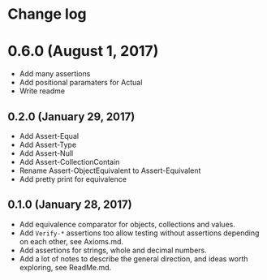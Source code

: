# Change log

# 0.6.0 (August 1, 2017) 

- Add many assertions
- Add positional paramaters for Actual
- Write readme

## 0.2.0 (January 29, 2017)

- Add Assert-Equal
- Add Assert-Type
- Add Assert-Null
- Add Assert-CollectionContain
- Rename Assert-ObjectEquivalent to Assert-Equivalent
- Add pretty print for equivalence

## 0.1.0 (January 28, 2017)

- Add equivalence comparator for objects, collections and values.
- Add `Verify-*` assertions too allow testing without assertions depending on each other, see Axioms.md.
- Add assertions for strings, whole and decimal numbers.
- Add a lot of notes to describe the general direction, and ideas worth exploring, see ReadMe.md.


